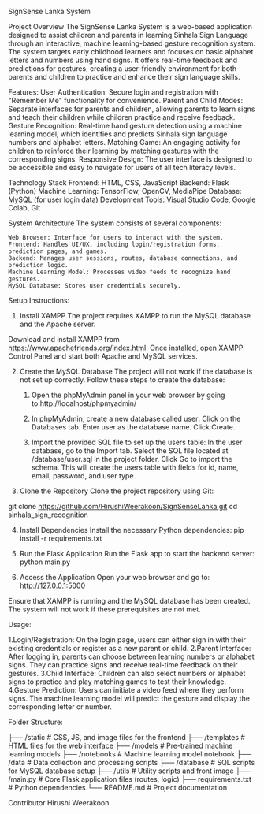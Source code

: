 SignSense Lanka System

Project Overview
    The SignSense Lanka System is a web-based application designed to assist children and parents in learning Sinhala Sign Language through an interactive, machine learning-based gesture recognition system. The system targets early childhood learners and focuses on basic alphabet letters and numbers using hand signs. It offers real-time feedback and predictions for gestures, creating a user-friendly environment for both parents and children to practice and enhance their sign language skills.

Features:
    User Authentication: Secure login and registration with "Remember Me" functionality for convenience.
    Parent and Child Modes: Separate interfaces for parents and children, allowing parents to learn signs and teach their children while children practice and receive feedback.
    Gesture Recognition: Real-time hand gesture detection using a machine learning model, which identifies and predicts Sinhala sign language numbers and alphabet letters.
    Matching Game: An engaging activity for children to reinforce their learning by matching gestures with the corresponding signs.
    Responsive Design: The user interface is designed to be accessible and easy to navigate for users of all tech literacy levels.

Technology Stack
    Frontend: HTML, CSS, JavaScript
    Backend: Flask (Python)
    Machine Learning: TensorFlow, OpenCV, MediaPipe
    Database: MySQL (for user login data)
    Development Tools: Visual Studio Code, Google Colab, Git

System Architecture
The system consists of several components:

    Web Browser: Interface for users to interact with the system.
    Frontend: Handles UI/UX, including login/registration forms, prediction pages, and games.
    Backend: Manages user sessions, routes, database connections, and prediction logic.
    Machine Learning Model: Processes video feeds to recognize hand gestures.
    MySQL Database: Stores user credentials securely.

Setup Instructions:
1. Install XAMPP
The project requires XAMPP to run the MySQL database and the Apache server.

Download and install XAMPP from https://www.apachefriends.org/index.html.
Once installed, open XAMPP Control Panel and start both Apache and MySQL services.

2. Create the MySQL Database
The project will not work if the database is not set up correctly. Follow these steps to create the database:

    1. Open the phpMyAdmin panel in your web browser by going to:http://localhost/phpmyadmin/

    2. In phpMyAdmin, create a new database called user:
    Click on the Databases tab.
    Enter user as the database name.
    Click Create.

    3. Import the provided SQL file to set up the users table: 
    In the user database, go to the Import tab.
    Select the SQL file located at /database/user.sql in the project folder.
    Click Go to import the schema. This will create the users table with fields for id, name, email, password, and user type.

3. Clone the Repository
Clone the project repository using Git:

git clone https://github.com/HirushiWeerakoon/SignSenseLanka.git
cd sinhala_sign_recognition

4. Install Dependencies
Install the necessary Python dependencies: pip install -r requirements.txt

5. Run the Flask Application
Run the Flask app to start the backend server: python main.py

6. Access the Application
Open your web browser and go to: http://127.0.0.1:5000

Ensure that XAMPP is running and the MySQL database has been created. The system will not work if these prerequisites are not met.

Usage:

1.Login/Registration: On the login page, users can either sign in with their existing credentials or register as a new parent or child.
2.Parent Interface: After logging in, parents can choose between learning numbers or alphabet signs. They can practice signs and receive real-time feedback on their gestures.
3.Child Interface: Children can also select numbers or alphabet signs to practice and play matching games to test their knowledge.
4.Gesture Prediction: Users can initiate a video feed where they perform signs. The machine learning model will predict the gesture and display the corresponding letter or number.

Folder Structure:

├── /static                # CSS, JS, and image files for the frontend
├── /templates             # HTML files for the web interface
├── /models                # Pre-trained machine learning models
├── /notebooks             # Machine learning model notebook
├── /data                  # Data collection and processing scripts
├── /database              # SQL scripts for MySQL database setup
├── /utils                 # Utility scripts and front image
├── /main.py               # Core Flask application files (routes, logic)
├── requirements.txt       # Python dependencies
└── README.md              # Project documentation

Contributor
Hirushi Weerakoon
